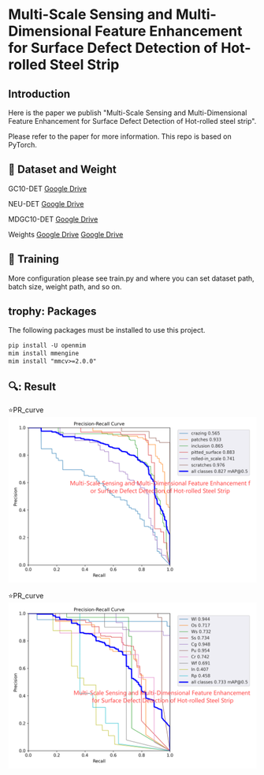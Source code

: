 # Multi-Scale Sensing and Multi-Dimensional Feature Enhancement for Surface Defect Detection of Hot-rolled Steel Strip
## Introduction
Here is the paper we publish "Multi-Scale Sensing and Multi-Dimensional Feature Enhancement for Surface Defect Detection of Hot-rolled steel strip". 

Please refer to the paper for more information. This repo is based on PyTorch.

## :open_file_folder: Dataset and Weight
GC10-DET [Google Drive](https://drive.google.com/drive/folders/1il-h-ijcIpq4LUIcwOvegy7BqeBCabf9?usp=drive_link)

NEU-DET  [Google Drive](https://drive.google.com/drive/folders/1A0UFpEhH_Wa98OvncSeX5IXnuCNOyF-J?usp=drive_link)

MDGC10-DET [Google Drive](https://drive.google.com/drive/folders/1il-h-ijcIpq4LUIcwOvegy7BqeBCabf9?usp=drive_link)

Weights [Google Drive](https://drive.google.com/file/d/1Ki4GqtnGQqE67DvWUY3p7YJWSBZOgB8S/view?usp=drive_link)  [Google Drive]()

## 🚀 Training
More configuration please see train.py and where you can set dataset path, batch size, weight path, and so on.

## trophy: Packages
The following packages must be installed to use this project.
```
pip install -U openmim
mim install mmengine
mim install "mmcv>=2.0.0"
```

## 🔍: Result

⭐PR_curve
<img src="assets/pr1.png">

⭐PR_curve
<img src="assets/pr2.png">

